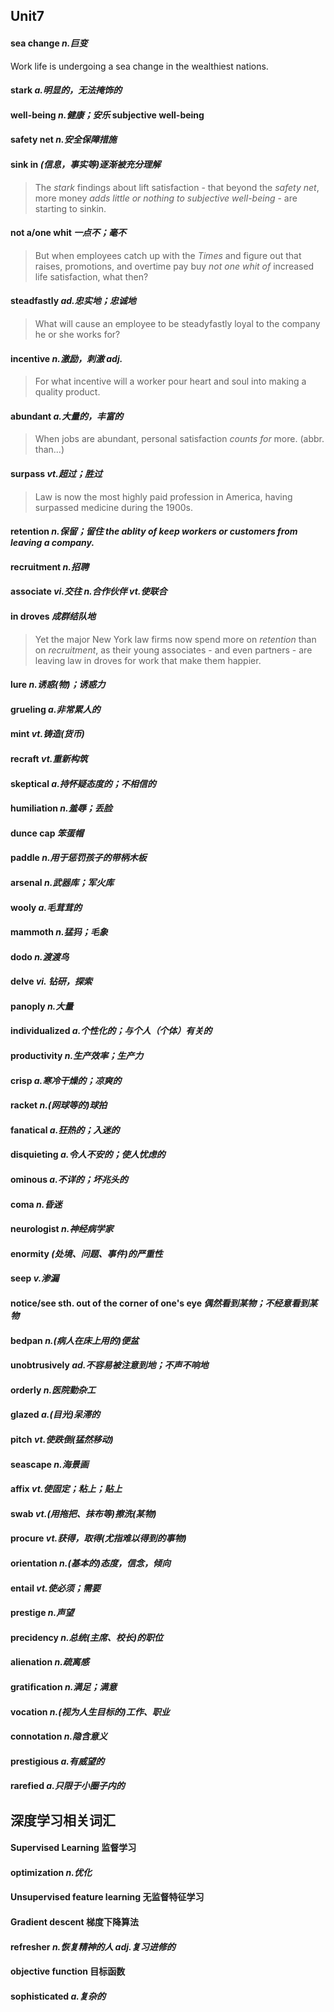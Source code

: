 ## Unit7

#### sea change *n.巨变*  

Work life is undergoing a sea change in the wealthiest nations.

#### stark *a.明显的，无法掩饰的*

#### well-being *n.健康；安乐* subjective well-being

#### safety net *n.安全保障措施*

#### sink in *(信息，事实等)逐渐被充分理解*

> The *stark* findings about lift satisfaction - that beyond the *safety net*, more money *adds little or nothing to subjective well-being* - are starting to sinkin.

#### not a/one whit *一点不；毫不*

> But when employees catch up with the *Times* and figure out that raises, promotions, and overtime pay buy *not one whit of* increased life satisfaction, what then?

#### steadfastly *ad.忠实地；忠诚地*

> What will cause an employee to be steadyfastly loyal to the company he or she works for?

#### incentive *n.激励，刺激 adj.*

> For what incentive will a worker pour heart and soul into making a quality product. 

#### abundant *a.大量的，丰富的*

> When jobs are abundant, personal satisfaction *counts for* more. (abbr. than...)

#### surpass *vt.超过；胜过*

> Law is now the most highly paid profession in America, having surpassed medicine during the 1900s.

#### retention *n.保留；留住* *the ablity of keep workers or customers from leaving a company.*

#### recruitment *n.招聘*

#### associate *vi.交往 n.合作伙伴 vt.使联合*

#### in droves *成群结队地*

> Yet the major New York law firms now spend more on *retention* than on *recruitment*, as their young associates - and even partners - are leaving law in droves for work that make them happier.

#### lure *n.诱惑(物)；诱惑力*

#### grueling *a.非常累人的*

#### mint *vt.铸造(货币)*

#### recraft *vt.重新构筑*

#### skeptical *a.持怀疑态度的；不相信的*

#### humiliation *n.羞辱；丢脸*

#### dunce cap *笨蛋帽*

#### paddle *n.用于惩罚孩子的带柄木板*

#### arsenal *n.武器库；军火库*

#### wooly *a.毛茸茸的*

#### mammoth *n.猛犸；毛象*

#### dodo *n.渡渡鸟*

#### delve *vi. 钻研，探索*

#### panoply *n.大量*

#### individualized *a.个性化的；与个人（个体）有关的*

#### productivity *n.生产效率；生产力*

#### crisp *a.寒冷干燥的；凉爽的*

#### racket *n.(网球等的)球拍*

#### fanatical *a.狂热的；入迷的*

#### disquieting *a.令人不安的；使人忧虑的*

#### ominous *a.不详的；坏兆头的*

#### coma *n.昏迷*

#### neurologist *n.神经病学家*

#### enormity *(处境、问题、事件)的严重性*

#### seep *v.渗漏*

#### notice/see sth. out of the corner of one's eye *偶然看到某物；不经意看到某物*

#### bedpan *n.(病人在床上用的)便盆*

#### unobtrusively *ad.不容易被注意到地；不声不响地*

#### orderly *n.医院勤杂工*

#### glazed *a.(目光)呆滞的*

#### pitch *vt.使跌倒(猛然移动)*

#### seascape *n.海景画*

#### affix *vt.使固定；粘上；贴上*

#### swab *vt.(用拖把、抹布等)擦洗(某物)*

#### procure *vt.获得，取得(尤指难以得到的事物)*

#### orientation *n.(基本的)态度，信念，倾向*

#### entail *vt.使必须；需要*

#### prestige *n.声望*

#### precidency *n.总统(主席、校长)的职位*

#### alienation *n.疏离感*

#### gratification *n.满足；满意*

#### vocation *n.(视为人生目标的)工作、职业*

#### connotation *n.隐含意义*

#### prestigious *a.有威望的*

#### rarefied *a.只限于小圈子内的*

## 深度学习相关词汇

#### Supervised Learning 监督学习

#### optimization *n.优化*

#### Unsupervised feature learning 无监督特征学习

#### Gradient descent 梯度下降算法

#### refresher *n.恢复精神的人 adj.复习进修的*

#### objective function 目标函数

#### sophisticated *a.复杂的*

